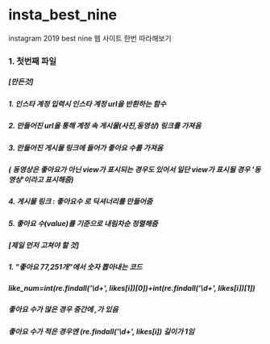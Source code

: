 # insta_best_nine
instagram 2019 best nine 웹 사이트 한번 따라해보기

### 1. 첫번째 파일
##### [만든것]
##### 1.  인스타 계정 입력시 인스타 계정  url을 반환하는 함수
##### 2.  만들어진 url을 통해 계정 속 게시물(사진,동영상) 링크를 가져옴
##### 3.  만들어진 게시물 링크에 들어가 좋아요 수를 가져옴 
#####      ( 동영상은 좋아요가 아닌 view가 표시되는 경우도 있어서 일단 view가 표시될 경우 '동영상'이라고 표시해줌)
##### 4.  게시물 링크  : 좋아요수 로 딕셔너리를 만들어줌
##### 5.  좋아요 수(value)를 기준으로 내림차순 정렬해줌
##### 
##### 
##### [제일 먼저 고쳐야 할 것]
##### 1. "좋아요 77,251개"에서 숫자 뽑아내는 코드
#####     like_num=int(re.findall('\d+', likes[i])[0])+int(re.findall('\d+', likes[i])[1])  
#####     좋아요 수가 많은 경우 중간에 ,가 있음
#####     좋아요 수가 적은 경우엔 (re.findall('\d+', likes[i]) 길이가 1임


